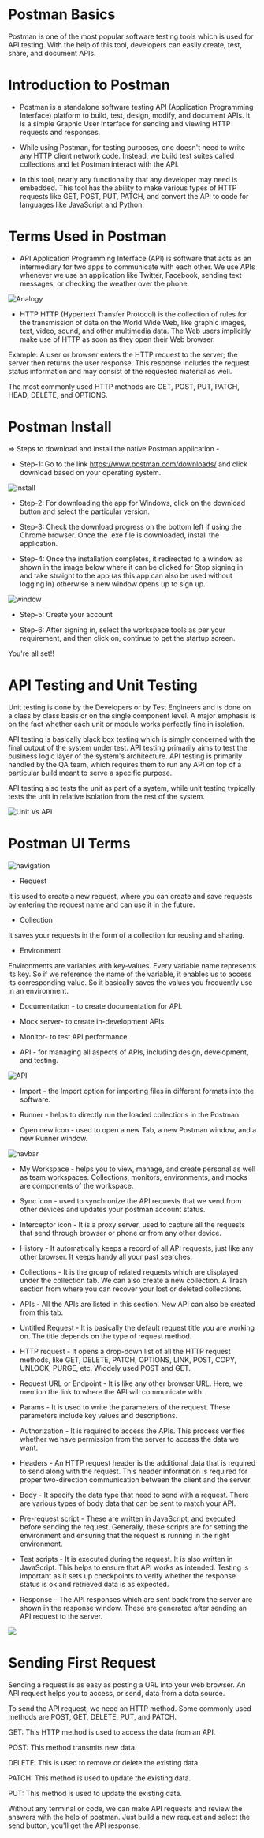 # Postman Basics

Postman is one of the most popular software testing tools which is used for API testing. With the help of this tool, developers can easily create, test, share, and document APIs.


# Introduction to Postman
- Postman is a standalone software testing API (Application Programming Interface) platform to build, test, design, modify, and document APIs. It is a simple Graphic User Interface for sending and viewing HTTP requests and responses.

- While using Postman, for testing purposes, one doesn't need to write any HTTP client network code. Instead, we build test suites called collections and let Postman interact with the API.

- In this tool, nearly any functionality that any developer may need is embedded. This tool has the ability to make various types of HTTP requests like GET, POST, PUT, PATCH, and convert the API to code for languages like JavaScript and Python.



# Terms Used in Postman 
- API
Application Programming Interface (API) is software that acts as an intermediary for two apps to communicate with each other. We use APIs whenever we use an application like Twitter, Facebook, sending text messages, or checking the weather over the phone.


<image src="api-restaurant-analogy-example.jpg" alt= "Analogy">


- HTTP
HTTP (Hypertext Transfer Protocol) is the collection of rules for the transmission of data on the World Wide Web, like graphic images, text, video, sound, and other multimedia data. The Web users implicitly make use of HTTP as soon as they open their Web browser.

Example: A user or browser enters the HTTP request to the server; the server then returns the user response. This response includes the request status information and may consist of the requested material as well.

The most commonly used HTTP methods are GET, POST, PUT, PATCH, HEAD, DELETE, and OPTIONS.



# Postman Install
=> Steps to download and install the native Postman application -

- Step-1: Go to the link https://www.postman.com/downloads/ and click download based on your operating system.

<image src="instal-update.png" alt="install">

- Step-2: For downloading the app for Windows, click on the download button and select the particular version. 

- Step-3: Check the download progress on the bottom left if using the Chrome browser. Once the .exe file is downloaded, install the application.

- Step-4: Once the installation completes, it redirected to a window as shown in the image below where it can be clicked for Stop signing in and take straight to the app (as this app can also be used without logging in) otherwise a new window opens up to sign up.

 <image src="postman-install.png" alt="window">

- Step-5: Create your account

- Step-6: After signing in, select the workspace tools as per your requirement, and then click on, continue to get the startup screen.

You're all set!!


# API Testing and Unit Testing 

Unit testing is done by the Developers or by Test Engineers and is done on a class by class basis or on the single component level. A major emphasis is on the fact whether each unit or module works perfectly fine in isolation. 

API testing is basically black box testing which is simply concerned with the final output of the system under test. 
API testing primarily aims to test the business logic layer of the system's architecture. API testing is primarily handled by the QA team, which requires them to run any API on top of a particular build meant to serve a specific purpose.

API testing also tests the unit as part of a system, while unit testing typically tests the unit in relative isolation from the rest of the system. 

<image src="Unit Testing Vs API.png" alt="Unit Vs API">


# Postman UI Terms 

<image src="navigation.png" alt="navigation">

- Request

It is used to create a new request, where you can create and save requests by entering the request name and can use it in the future.

- Collection

It saves your requests in the form of a collection for reusing and sharing.

- Environment

Environments are variables with key-values. Every variable name represents its key. So if we reference the name of the variable, it enables us to access its corresponding value. So it basically saves the values you frequently use in an environment.

- Documentation - to create documentation for API.

- Mock server- to create in-development APIs.

- Monitor- to test API performance.

- API - for managing all aspects of APIs, including design, development, and testing.

<image src="API.png" alt="API">

- Import - the Import option for importing files in different formats into the software.

- Runner - helps to directly run the loaded collections in the Postman.

- Open new icon - used to open a new Tab, a new Postman window, and a new Runner window.

<image src="sidenavbar.png" alt="navbar">

- My Workspace - helps you to view, manage, and create personal as well as team workspaces. Collections, monitors, environments, and mocks are components of the workspace.

- Sync icon - used to synchronize the API requests that we send from other devices and updates your postman account status.

- Interceptor icon - It is a proxy server, used to capture all the requests that send through browser or phone or from any other device.

- History - It automatically keeps a record of all API requests, just like any other browser. It keeps handy all your past searches.

- Collections - It is the group of related requests which are displayed under the collection tab. We can also create a new collection. A Trash section from where you can recover your lost or deleted collections.

- APIs - All the APIs are listed in this section. New API can also be created from this tab.

- Untitled Request - It is basically the default request title you are working on. The title depends on the type of request method.

- HTTP request - It opens a drop-down list of all the HTTP request methods, like GET, DELETE, PATCH, OPTIONS, LINK, POST, COPY, UNLOCK, PURGE, etc. Widdely used POST and GET.

- Request URL or Endpoint - It is like any other browser URL. Here, we mention the link to where the API will communicate with.

- Params - It is used to write the parameters of the request. These parameters include key values and descriptions.

- Authorization - It is required to access the APIs. This process verifies whether we have permission from the server to access the data we want. 

- Headers - An HTTP request header is the additional data that is required to send along with the request. This header information is required for proper two-direction communication between the client and the server.

- Body - It specify the data type that need to send with a request. There are various types of body data that can be sent to match your API.

- Pre-request script - These are written in JavaScript, and executed before sending the request. Generally, these scripts are for setting the environment and ensuring that the request is running in the right environment.

- Test scripts - It is executed during the request. It is also written in JavaScript. This helps to ensure that API works as intended. Testing is important as it sets up checkpoints to verify whether the response status is ok and retrieved data is as expected.

- Response - The API responses which are sent back from the server are shown in the response window. These are generated after sending an API request to the server. 

<image src="Response_Box.png">



# Sending First Request

Sending a request is as easy as posting a URL into your web browser.
An API request helps you to access, or send, data from a data source.

To send the API request, we need an HTTP method. Some commonly used methods are POST, GET, DELETE, PUT, and PATCH.

GET: This HTTP method is used to access the data from an API.

POST: This method transmits new data.

DELETE: This is used to remove or delete the existing data.

PATCH: This method is used to update the existing data.

PUT: This method is used to update the existing data.

Without any terminal or code, we can make API requests and review the answers with the help of postman. 
Just build a new request and select the send button, you'll get the API response.